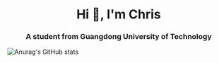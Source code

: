 <h1 align="center">Hi 👋, I'm Chris</h1>
<h3 align="center">A student from Guangdong University of Technology</h3>

![Anurag's GitHub stats](https://github-readme-stats.vercel.app/api?username=chrisng2008&show_icons=true&theme=tokyonight)
